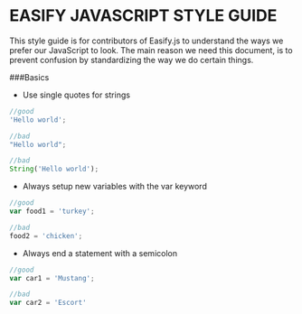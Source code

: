 EASIFY JAVASCRIPT STYLE GUIDE
=============================

This style guide is for contributors of Easify.js to understand the ways we prefer our JavaScript to look. The main reason we need this document, is to prevent confusion by standardizing the way we do certain things.

###Basics

- Use single quotes for strings

```javascript
//good
'Hello world';

//bad
"Hello world";

//bad
String('Hello world');
```

- Always setup new variables with the var keyword
```javascript
//good
var food1 = 'turkey';

//bad
food2 = 'chicken';
```

- Always end a statement with a semicolon
```javascript
//good
var car1 = 'Mustang';

//bad
var car2 = 'Escort'
```


